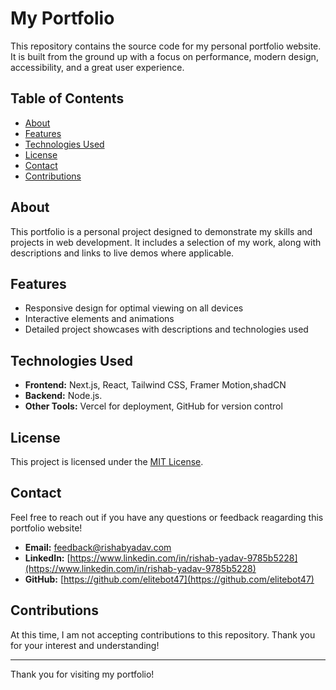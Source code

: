 # My Portfolio

This repository contains the source code for my personal portfolio website. It is built from the ground up with a focus on performance, modern design, accessibility, and a great user experience.

## Table of Contents

- [About](#about)
- [Features](#features)
- [Technologies Used](#technologies-used)
- [License](#license)
- [Contact](#contact)
- [Contributions](#contributions)

## About

This portfolio is a personal project designed to demonstrate my skills and projects in web development. It includes a selection of my work, along with descriptions and links to live demos where applicable.

## Features

- Responsive design for optimal viewing on all devices
- Interactive elements and animations
- Detailed project showcases with descriptions and technologies used

## Technologies Used

- **Frontend:** Next.js, React, Tailwind CSS, Framer Motion,shadCN
- **Backend:** Node.js.
- **Other Tools:** Vercel for deployment, GitHub for version control

## License

This project is licensed under the [MIT License](LICENSE).

## Contact

Feel free to reach out if you have any questions or feedback reagarding this portfolio website!

- **Email:** feedback@rishabyadav.com
- **LinkedIn:** [https://www.linkedin.com/in/rishab-yadav-9785b5228](https://www.linkedin.com/in/rishab-yadav-9785b5228)
- **GitHub:** [https://github.com/elitebot47](https://github.com/elitebot47)

## Contributions

At this time, I am not accepting contributions to this repository. Thank you for your interest and understanding!

---

Thank you for visiting my portfolio!
